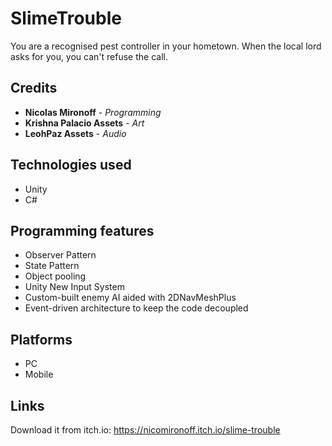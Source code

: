 # SlimeTrouble

You are a recognised pest controller in your hometown. When the local lord asks for you, you can't refuse the call.

## Credits
 
 - **Nicolas Mironoff** - *Programming*
 - **Krishna Palacio Assets** - *Art*
 - **LeohPaz Assets** - *Audio*

## Technologies used
- Unity
- C#

## Programming features
- Observer Pattern
- State Pattern
- Object pooling
- Unity New Input System
- Custom-built enemy AI aided with 2DNavMeshPlus
- Event-driven architecture to keep the code decoupled

## Platforms
- PC
- Mobile
  
 ## Links
 
 Download it from itch.io: https://nicomironoff.itch.io/slime-trouble
